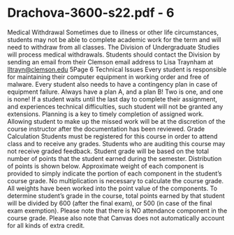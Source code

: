 # Drachova-3600-s22.pdf - 6

Medical Withdrawal
Sometimes due to illness or other life circumstances, students may not be able to complete 
academic work for the term and will need to withdraw from all classes. The Division of 
Undergraduate Studies will process medical withdrawals. Students should contact the 
Division by sending an email from their Clemson email address to Lisa Traynham at 
lltrayn@clemson.edu
5Page 6
Technical Issues
Every student is responsible for maintaining their computer equipment in working order and 
free of malware. Every student also needs to have a contingency plan in case of equipment 
failure. Always have a plan A, and a plan B! Two is one, and one is none! If a student waits 
until the last day to complete their assignment, and experiences technical difficulties, such 
student will not be granted any extensions. Planning is a key to timely completion of assigned
work. Allowing student to make up the missed work will be at the discretion of the course 
instructor after the documentation has been reviewed. 
Grade Calculation
Students must be registered for this course in order to attend class and to receive any 
grades. Students who are auditing this course may not receive graded feedback. Student 
grade will be based on the total number of points that the student earned during the semester.
Distribution of points is shown below. 
Approximate weight of each component is provided to simply indicate the portion of each 
component in the student’s course grade. No multiplication is necessary to calculate the 
course grade. All weights have been worked into the point value of the components. To 
determine student’s grade in the course, total points earned by that student will be divided by 
600 (after the final exam), or 500 (in case of the final exam exemption). 
Please note that there is NO attendance component in the course grade. 
Please also note that Canvas does not automatically account for all kinds of extra credit.